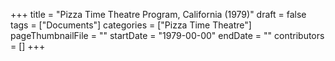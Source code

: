 +++
title = "Pizza Time Theatre Program, California (1979)"
draft = false
tags = ["Documents"]
categories = ["Pizza Time Theatre"]
pageThumbnailFile = ""
startDate = "1979-00-00"
endDate = ""
contributors = []
+++
